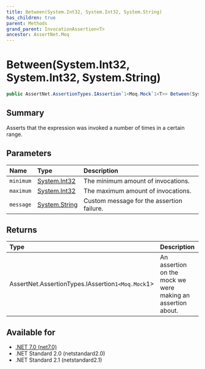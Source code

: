 ```yaml
---
title: Between(System.Int32, System.Int32, System.String)
has_children: true
parent: Methods
grand_parent: InvocationAssertion<T>
ancestor: AssertNet.Moq
---
```

# Between(System.Int32, System.Int32, System.String)

```csharp
public AssertNet.AssertionTypes.IAssertion`1<Moq.Mock`1<T>> Between(System.Int32 minimum, System.Int32 maximum, System.String message);
```

## Summary
Asserts that the expression was invoked a number of times in a certain range.

## Parameters
|Name|Type|Description|
|:-|:-|:-|
|`minimum`|[System.Int32](https://learn.microsoft.com/en-us/dotnet/api/system.int32)|The minimum amount of invocations.|
|`maximum`|[System.Int32](https://learn.microsoft.com/en-us/dotnet/api/system.int32)|The maximum amount of invocations.|
|`message`|[System.String](https://learn.microsoft.com/en-us/dotnet/api/system.string)|Custom message for the assertion failure.|

## Returns
|Type|Description|
|:-|:-|
|AssertNet.AssertionTypes.IAssertion`1<Moq.Mock`1<T>>|An assertion on the mock we were making an assertion about.|

## Available for
- [.NET 7.0 (net7.0)](https://versionsof.net/core/7.0/)
- .NET Standard 2.0 (netstandard2.0)
- .NET Standard 2.1 (netstandard2.1)
